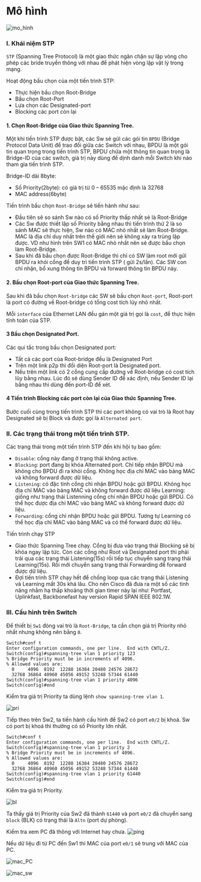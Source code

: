 # Mô hình 

![mo_hinh](Pictures/Giao_thuc_STP/mo_hinh.png)

### I. Khái niệm STP 
`STP` (Spanning Tree Protocol) là một giao thức ngăn chặn sự lặp vòng cho phép các bride truyền thông với nhau để phát hiện vòng lặp vật lý trong mạng.

Hoạt động bầu chọn của một tiến trình STP:
- Thực hiện bầu chọn Root-Bridge
- Bầu chọn Root-Port
- Lựa chọn các Designated-port
- Blocking các port còn lại

#### 1. Chọn Root-Bridge của Giao thức Spanning Tree.
Một khi tiến trình STP được bật, các Sw sẻ gửi các gói tin `BPDU` (Bridge Protocol Data Unit) để trao đổi giữa các Switch với nhau, BPDU là một gói tin quan trọng trong tiến trình STP, BPDU chứa một thông tin quan trọng là Bridge-ID của các switch, giá trị này dùng để dịnh danh mỗi Switch khi náo tham gia tiến trình STP.

Bridge-ID dài 8byte:
- Số Priority(2byte): có giá trị từ 0 – 65535 mặc định là 32768
- MAC address(6byte)

Tiến trình bầu chọn `Root-Bridge` sẻ tiến hành như sau:

- Đầu tiên sẽ so sánh Sw nào có số Priority thấp nhất sẻ là Root-Bridge
- Các Sw được thiết lập số Priority bằng nhau thì tiến trình thứ 2 là so sánh MAC sẽ thực hiện, Sw nào có MAC nhỏ nhất sẻ làm Root-Bridge. MAC là địa chỉ duy nhất trên thế giới nên sẻ không xảy ra trùng lập được. VD như hình trên SW1 có MAC nhỏ nhất nên sẻ được bầu chọn làm Root-Bridge.
- Sau khi đã bầu chọn được Root-Bridge thì chỉ có SW làm root mới gửi BPDU ra khỏi cổng để duy trì tiến trình STP ( gửi 2s/lần). Các SW con chỉ nhận, bổ xung thông tin BPDU và forward thông tin BPDU này.


#### 2. Bầu chọn Root-port của Giao thức Spanning Tree.
Sau khi đã bầu chọn `Root-bridge` các SW sẽ bầu chọn `Root-port`, Root-port là port có đường về Root-bridge có tổng cost tích lũy nhỏ nhất.

Mỗi `interface` của Ethernet LAN đều gán một giá trị gọi là `cost`, để thực hiện tính toán của STP.


#### 3 Bầu chọn Designated Port.
Các qui tắc trong bầu chọn Designated port:
- Tất cả các port của Root-bridge đều là Designated Port
- Trên một link p2p thì đối diện Root-port là Designated port.
- Nếu trên một link có 2 cổng cung cấp đường về Root-bridge có cost tích lũy bằng nhau. Lúc đó sẻ dùng Sender ID để xác định, nếu Sender ID lại bằng nhau thì dùng đến port-ID để xét.


#### 4 Tiến trình Blocking các port còn lại của Giao thức Spanning Tree.

Bước cuối cùng trong tiến trình STP thì các port không có vai trò là Root hay Designated sẽ bị Block và được gọi là `Alternated port`. 

### II. Các trạng thái trong một tiến trình STP.
Các trạng thái trong một tiến trình STP đến khi hội tụ bao gồm:
- `Disable`: cổng này đang ở trạng thái không active.
- `Blocking`: port đang bị khóa Alternated port. Chỉ tiếp nhận BPDU mà không cho BPDU đi ra khỏi cổng. Không học địa chỉ MAC vào bảng MAC và không forward được dữ liệu.
- `Listening`: có đặc tính cổng chỉ nhận BPDU hoặc gửi BPDU. Không học địa chỉ MAC vào bảng MAC và không forward được dữ liệu
Learning: giống như trạng thái Listenning cổng chỉ nhận BPDU hoặc gửi BPDU. Có thể học được địa chỉ MAC vào bảng MAC và không forward được dữ liệu.
- `Forwarding`: cổng chỉ nhận BPDU hoặc gửi BPDU.  Tương tự Learning có thể học địa chỉ MAC vào bảng MAC và có thể forward được dữ liệu.

Tiến trình chạy STP
- Giao thức Spanning Tree chạy. Cổng bị đưa vào trạng thái Blocking sẽ bị khóa ngay lập tức. Còn các cổng như Root và Designated port thì phải trải qua các trạng thái Listening(15s) rồi tiếp tục chuyển sang trạng thái Learning(15s). Rồi mới chuyển sang trạng thái Forwarding để forward được dữ liệu.
- Đợi tiến trình STP chạy hết để chống loop qua các trạng thái Listening và Learning mất 30s khá lâu. Cho nên Cisco đã đưa ra một số các tính năng nhằm hạ thấp khoảng thời gian timer này lại như: Portfast, Uplinkfast, Backbonefast hay version Rapid SPAN IEEE 802.1W.

### III. Cấu hình trên Switch
Để thiết bị `Sw1` đóng vai trò là `Root-Bridge`, ta cần chọn giá trị Priority nhỏ nhất nhưng không nên bằng `0`.
```
Switch#conf t
Enter configuration commands, one per line.  End with CNTL/Z.
Switch(config)#spanning-tree vlan 1 priority 123
% Bridge Priority must be in increments of 4096.
% Allowed values are: 
  0     4096  8192  12288 16384 20480 24576 28672
  32768 36864 40960 45056 49152 53248 57344 61440
Switch(config)#spanning-tree vlan 1 priority 4096
Switch(config)#end
```

Kiểm tra giá trị Priority ta dùng lệnh `show spanning-tree vlan 1`.

![pri](Pictures/Giao_thuc_STP/priority.png)

Tiếp theo trên Sw2, ta tiến hành cấu hình để Sw2 có port `e0/2` bị khoá. Sw có port bị khoá thì thường có số Priority lớn nhất.
```
Switch#conf t
Enter configuration commands, one per line.  End with CNTL/Z.
Switch(config)#spanning-tree vlan 1 priority 2
% Bridge Priority must be in increments of 4096.
% Allowed values are: 
  0     4096  8192  12288 16384 20480 24576 28672
  32768 36864 40960 45056 49152 53248 57344 61440
Switch(config)#spanning-tree vlan 1 priority 61440
Switch(config)#end
```

Kiểm tra giá trị Priority.

![bl](Pictures/Giao_thuc_STP/bl.png)

Ta thấy giá trị Priority của Sw2 đã thành `61440` và port `e0/2` đã chuyển sang `block` (BLK) có trạng thái là `Altn` (port dự phòng).

Kiểm tra xem PC đã thông với Internet hay chưa.
![ping](Pictures/Giao_thuc_STP/pig.png)

Nếu dữ liệu đi từ PC đến Sw1 thì MAC của port `e0/1` sẽ trung với MAC của PC.

![mac_PC](Pictures/Giao_thuc_STP/mac_pc.png)

![mac_sw](Pictures/Giao_thuc_STP/mac.png)










